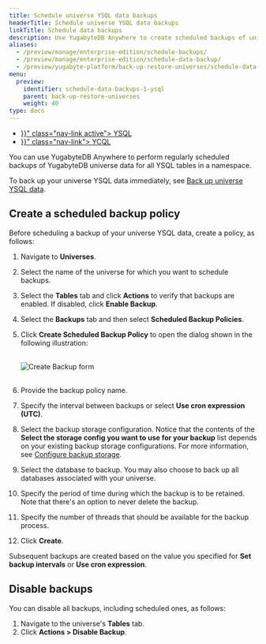 ```yaml
---
title: Schedule universe YSQL data backups
headerTitle: Schedule universe YSQL data backups
linkTitle: Schedule data backups
description: Use YugabyteDB Anywhere to create scheduled backups of universe YSQL data.
aliases:
  - /preview/manage/enterprise-edition/schedule-backups/
  - /preview/manage/enterprise-edition/schedule-data-backup/
  - /preview/yugabyte-platform/back-up-restore-universes/schedule-data-backups/
menu:
  preview:
    identifier: schedule-data-backups-1-ysql
    parent: back-up-restore-universes
    weight: 40
type: docs
---
```


<ul class="nav nav-tabs-alt nav-tabs-yb">

  <li >
    <a href="{{< relref "./ysql.md" >}}" class="nav-link active">
      <i class="icon-postgres" aria-hidden="true"></i>
      YSQL
    </a>
  </li>

  <li >
    <a href="{{< relref "./ycql.md" >}}" class="nav-link">
      <i class="icon-cassandra" aria-hidden="true"></i>
      YCQL
    </a>
  </li>

</ul>

You can use YugabyteDB Anywhere to perform regularly scheduled backups of YugabyteDB universe data for all YSQL tables in a namespace.

To back up your universe YSQL data immediately, see [Back up universe YSQL data](../../back-up-universe-data/ysql/).

## Create a scheduled backup policy

Before scheduling a backup of your universe YSQL data, create a policy, as follows:

1. Navigate to **Universes**.

2. Select the name of the universe for which you want to schedule backups.

3. Select the **Tables** tab and click **Actions** to verify that backups are enabled. If disabled, click **Enable Backup**.

4. Select the **Backups** tab and then select **Scheduled Backup Policies**.

5. Click **Create Scheduled Backup Policy** to open the dialog shown in the following illustration:
    <br><br>

    ![Create Backup form](/images/yp/scheduled-backup-ysql.png)<br><br>

6. Provide the backup policy name.

7. Specify the interval between backups or select **Use cron expression (UTC)**.

8. Select the backup storage configuration. Notice that the contents of the **Select the storage config you want to use for your backup** list depends on your existing backup storage configurations. For more information, see [Configure backup storage](../../configure-backup-storage/).

9. Select the database to backup. You may also choose to back up all databases associated with your universe.

10. Specify the period of time during which the backup is to be retained. Note that there's an option to never delete the backup.

11. Specify the number of threads that should be available for the backup process.

12. Click **Create**.

Subsequent backups are created based on the value you specified for **Set backup intervals** or **Use cron expression**.

## Disable backups

You can disable all backups, including scheduled ones, as follows:

1. Navigate to the universe's **Tables** tab.
2. Click **Actions > Disable Backup**.

<!--

## Delete a scheduled backup

You can permanently remove a scheduled backup, as follows:

1. Navigate to the universe's **Backups** tab.

2. Find the scheduled backup and click **... > Delete Schedule**.

   -->
